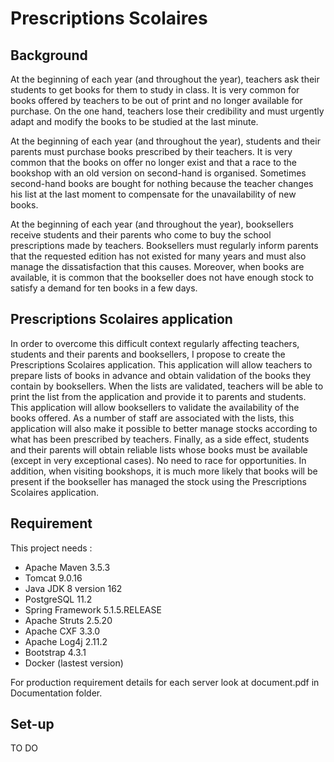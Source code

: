 # Prescriptions Scolaires

## Background

At the beginning of each year (and throughout the year), teachers ask their students to get books for them to study in class. It is very common for books offered by teachers to be out of print and no longer available for purchase. On the one hand, teachers lose their credibility and must urgently adapt and modify the books to be studied at the last minute.

At the beginning of each year (and throughout the year), students and their parents must purchase books prescribed by their teachers. It is very common that the books on offer no longer exist and that a race to the bookshop with an old version on second-hand is organised. Sometimes second-hand books are bought for nothing because the teacher changes his list at the last moment to compensate for the unavailability of new books.

At the beginning of each year (and throughout the year), booksellers receive students and their parents who come to buy the school prescriptions made by teachers. Booksellers must regularly inform parents that the requested edition has not existed for many years and must also manage the dissatisfaction that this causes. Moreover, when books are available, it is common that the bookseller does not have enough stock to satisfy a demand for ten books in a few days.

## Prescriptions Scolaires application

In order to overcome this difficult context regularly affecting teachers, students and their parents and booksellers, I propose to create the Prescriptions Scolaires application.
This application will allow teachers to prepare lists of books in advance and obtain validation of the books they contain by booksellers. When the lists are validated, teachers will be able to print the list from the application and provide it to parents and students.
This application will allow booksellers to validate the availability of the books offered. As a number of staff are associated with the lists, this application will also make it possible to better manage stocks according to what has been prescribed by teachers.
Finally, as a side effect, students and their parents will obtain reliable lists whose books must be available (except in very exceptional cases). No need to race for opportunities. In addition, when visiting bookshops, it is much more likely that books will be present if the bookseller has managed the stock using the Prescriptions Scolaires application.

## Requirement

This project needs :
* Apache Maven 3.5.3
* Tomcat 9.0.16
* Java JDK 8 version 162
* PostgreSQL 11.2
* Spring Framework 5.1.5.RELEASE
* Apache Struts 2.5.20
* Apache CXF 3.3.0
* Apache Log4j 2.11.2
* Bootstrap 4.3.1
* Docker (lastest version)

For production requirement details for each server look at document.pdf in Documentation folder.

## Set-up
TO DO